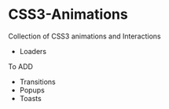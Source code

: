 # CSS3-Animations
Collection of CSS3 animations and Interactions

* Loaders


To ADD

* Transitions
* Popups
* Toasts
